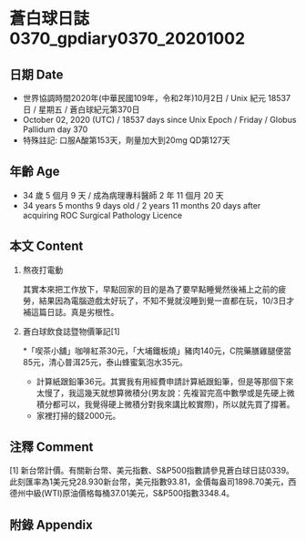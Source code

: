 [_metadata_:encoding]: - "utf-8"
[_metadata_:language]: - "zh-Hant-TW"
[_metadata_:fileformat]: - "markdown"
[_metadata_:MIME_type]: - "text/plain"
[_metadata_:markdown_version]: - "commonmark version 0.29"
[_metadata_:markdown_spec]: - "https://spec.commonmark.org/0.29/"

# 蒼白球日誌0370_gpdiary0370_20201002 #

## 日期 Date ##

* 世界協調時間2020年(中華民國109年，令和2年)10月2日 / Unix 紀元 18537 日 / 星期五 / 蒼白球紀元第370日
* October 02, 2020 (UTC) / 18537 days since Unix Epoch / Friday / Globus Pallidum day 370
* 特殊註記: 口服A酸第153天，劑量加大到20mg QD第127天

## 年齡 Age ##

* 34 歲 5 個月 9 天 / 成為病理專科醫師 2 年 11 個月 20 天
* 34 years 5 months 9 days old / 2 years 11 months 20 days after acquiring ROC Surgical Pathology Licence

## 本文 Content ##

1. 熬夜打電動

    其實本來把工作放下，早點回家的目的是為了要早點睡覺然後補上之前的疲勞，結果因為電腦遊戲太好玩了，不知不覺就沒睡到覺一直都在玩，10/3日才補這篇日誌。真是劣根性。

2. 蒼白球飲食誌暨物價筆記[1]

    *「喫茶小舖」咖啡紅茶30元，「大埔鐵板燒」豬肉140元，C院藥膳雞腿便當85元，清心普洱25元，泰山蜂蜜氣泡水35元。
    * 計算紙跟鉛筆36元。其實我有用經費申請計算紙跟鉛筆，但是等那個下來太慢了，我這幾天就想算微積分(男友說：先複習完高中數學或是先硬上微積分都可以，我覺得硬上微積分對我來講比較實際)，所以就先買了撐著。
    * 家裡打掃的錢2000元。

## 注釋 Comment ##

[1] 新台幣計價。有關新台幣、美元指數、S&P500指數請參見蒼白球日誌0339。此刻匯率為1美元兌28.930新台幣，美元指數93.81，金價每盎司1898.70美元，西德州中級(WTI)原油價格每桶37.01美元，S&P500指數3348.4。

## 附錄 Appendix ##

